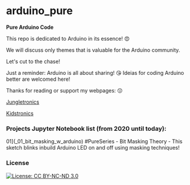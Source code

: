 # arduino_pure
 **Pure Arduino Code**
 
 This repo is dedicated to Arduino in its essence! :heart_eyes:
 
 We will discuss only themes that is valuable for the Arduino community.
 
 Let's cut to the chase!
 
 Just a reminder: Arduino is all about sharing! :kissing_heart:
 Ideias for coding Arduino better are welcomed here!
 
 Thanks for reading or support my webpages: :kissing:
 
 [Jungletronics](https://medium.com/jungletronics)
 
 [Kidstronics](https://medium.com/kidstronics)
 
 ### Projects Jupyter Notebook list (from 2020 until today):
 
 01](_01_bit_masking_w_arduino) #PureSeries - Bit Masking Theory - This sketch blinks inbuild Arduino LED on and off using masking techniques!


### License

[![License: CC BY-NC-ND 3.0](https://img.shields.io/badge/License-CC%20BY--NC--ND%203.0-lightgrey.svg)](https://creativecommons.org/licenses/by-nc-nd/3.0/)

